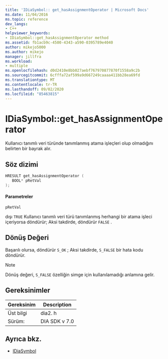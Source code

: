 ```yaml
---
title: 'IDiaSymbol:: get_hasAssignmentOperator | Microsoft Docs'
ms.date: 11/04/2016
ms.topic: reference
dev_langs:
- C++
helpviewer_keywords:
- IDiaSymbol::get_hasAssignmentOperator method
ms.assetid: fb1acb9c-4500-4343-a590-0395789e4040
author: mikejo5000
ms.author: mikejo
manager: jillfra
ms.workload:
- multiple
ms.openlocfilehash: d0d2410e8bb027aebf767970877870f1558a9c2b
ms.sourcegitcommit: 6cfffa72af599a9d667249caaaa411bb28ea69fd
ms.translationtype: MT
ms.contentlocale: tr-TR
ms.lasthandoff: 09/02/2020
ms.locfileid: "85463815"
---
```

# <a name="idiasymbolget_hasassignmentoperator"></a>IDiaSymbol::get_hasAssignmentOperator
Kullanıcı tanımlı veri türünde tanımlanmış atama işleçleri olup olmadığını belirten bir bayrak alır.

## <a name="syntax"></a>Söz dizimi

```C++
HRESULT get_hasAssignmentOperator ( 
   BOOL* pRetVal
);
```

#### <a name="parameters"></a>Parametreler
 `pRetVal`

dışı `TRUE` Kullanıcı tanımlı veri türü tanımlanmış herhangi bir atama işleci içeriyorsa döndürür; Aksi takdirde, döndürür `FALSE` .

## <a name="return-value"></a>Dönüş Değeri
 Başarılı olursa, döndürür `S_OK` ; Aksi takdirde, `S_FALSE` bir hata kodu döndürür.

> [!NOTE]
> Dönüş değeri, `S_FALSE` özelliğin simge için kullanılamadığı anlamına gelir.

## <a name="requirements"></a>Gereksinimler

|Gereksinim|Description|
|-----------------|-----------------|
|Üst bilgi|dia2. h|
|Sürüm:|DIA SDK v 7.0|

## <a name="see-also"></a>Ayrıca bkz.
- [IDiaSymbol](../../debugger/debug-interface-access/idiasymbol.md)